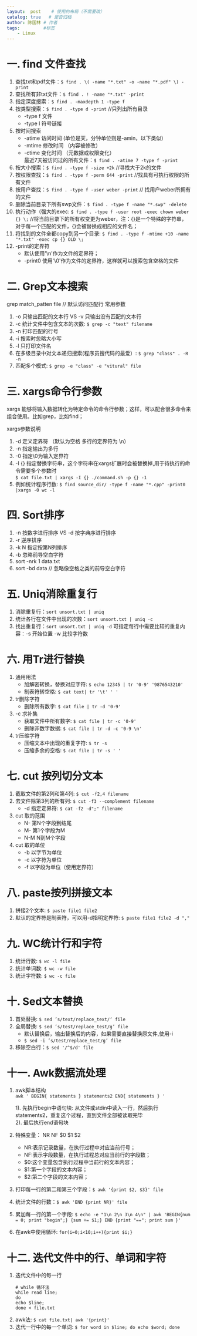 ```yaml
---
layout:  post    # 使用的布局（不需要改）
catalog: true   # 是否归档
author: 陈国林 # 作者
tags:         #标签
    - Linux
---
```


# 一. find 文件查找
1. 查找txt和pdf文件：`$ find . \( -name "*.txt" -o -name "*.pdf" \) -print`
2. 查找所有非txt文件：`$ find . ! -name "*.txt" -print`
3. 指定深度搜索：`$ find . -maxdepth 1 -type f`
4. 按类型搜索：`$ find . -type d -print`  //只列出所有目录
   + -type f 文件
   + -type l 符号链接
5. 按时间搜索
   + -atime 访问时间 (单位是天，分钟单位则是-amin，以下类似）
   + -mtime 修改时间 （内容被修改）
   + -ctime 变化时间 （元数据或权限变化）  
   最近7天被访问过的所有文件：`$ find . -atime 7 -type f -print`
6. 按大小搜索：`$ find . -type f -size +2k`  //寻找大于2k的文件
7. 按权限查找：`$ find . -type f -perm 644 -print` //找具有可执行权限的所有文件
8. 按用户查找：`$ find . -type f -user weber -print`  // 找用户weber所拥有的文件
9. 删除当前目录下所有swp文件：`$ find . -type f -name "*.swp" -delete`
10. 执行动作（强大的exec: `$ find . -type f -user root -exec chown weber {} \;` //将当前目录下的所有权变更为weber，注：{}是一个特殊的字符串，对于每一个匹配的文件，{}会被替换成相应的文件名；
11. 将找到的文件全都copy到另一个目录: `$ find . -type f -mtime +10 -name "*.txt" -exec cp {} OLD \;`
12. -print的定界符
    + 默认使用'\n'作为文件的定界符；
    + -print0 使用'\0'作为文件的定界符，这样就可以搜索包含空格的文件

# 二. Grep文本搜索
grep match_patten file // 默认访问匹配行
常用参数
1. -o 只输出匹配的文本行 VS -v 只输出没有匹配的文本行
2. -c 统计文件中包含文本的次数: `$ grep -c "text" filename`
3. -n 打印匹配的行号
4. -i 搜索时忽略大小写
5. -l 只打印文件名
6.  在多级目录中对文本递归搜索(程序员搜代码的最爱）: `$ grep "class" . -R -n`
7. 匹配多个模式: `$ grep -e "class" -e "vitural" file`

# 三. xargs命令行参数
xargs 能够将输入数据转化为特定命令的命令行参数；这样，可以配合很多命令来组合使用。比如grep，比如find；

xargs参数说明
1. -d 定义定界符 （默认为空格 多行的定界符为 \n）
2. -n 指定输出为多行
3. -0 指定\0为输入定界符
4. -I {} 指定替换字符串，这个字符串在xargs扩展时会被替换掉,用于待执行的命令需要多个参数时  
   `$ cat file.txt | xargs -I {} ./command.sh -p {} -1`
5. 例如统计程序行数: `$ find source_dir/ -type f -name "*.cpp" -print0 |xargs -0 wc -l`

# 四. Sort排序
1. -n 按数字进行排序 VS -d 按字典序进行排序
2. -r 逆序排序
3. -k N 指定按第N列排序
4. -b 忽略前导空白字符
5. sort -nrk 1 data.txt
6. sort -bd data // 忽略像空格之类的前导空白字符

# 五. Uniq消除重复行
1. 消除重复行：`sort unsort.txt | uniq`
2. 统计各行在文件中出现的次数：`sort unsort.txt | uniq -c`
3. 找出重复行：`sort unsort.txt | uniq -d`
    可指定每行中需要比较的重复内容：-s 开始位置 -w 比较字符数

# 六. 用Tr进行替换
1. 通用用法
   + 加解密转换，替换对应字符: `$ echo 12345 | tr '0-9' '9876543210'`
   + 制表符转空格: `$ cat text| tr '\t' ' '`
2. tr删除字符
   + 删除所有数字: `$ cat file | tr -d '0-9'` 
3. -c 求补集
   + 获取文件中所有数字: `$ cat file | tr -c '0-9'`
   + 删除非数字数据: `$ cat file | tr -d -c '0-9 \n'`
4. tr压缩字符
   + 压缩文本中出现的重复字符: `$ tr -s`
   + 压缩多余的空格: `$ cat file | tr -s ' '`

# 七. cut 按列切分文本
1. 截取文件的第2列和第4列: `$ cut -f2,4 filename`
2. 去文件除第3列的所有列: `$ cut -f3 --complement filename`
   + -d 指定定界符: `$ cat -f2 -d";" filename`
3. cut 取的范围
   + N- 第N个字段到结尾
   + M- 第1个字段为M
   + N-M N到M个字段
4. cut 取的单位
   + -b 以字节为单位
   + -c 以字符为单位
   + -f 以字段为单位（使用定界符）

# 八. paste按列拼接文本
1. 拼接2个文本: `$ paste file1 file2`
2. 默认的定界符是制表符，可以用-d指明定界符: `$ paste file1 file2 -d ","`

# 九. WC统计行和字符
1. 统计行数: `$ wc -l file`
2. 统计单词数: `$ wc -w file`
3. 统计字符数: `$ wc -c file`

# 十. Sed文本替换
1. 首处替换: `$ sed ’s/text/replace_text/‘ file`
2. 全局替换: `$ sed ’s/test/replace_test/g’ file`
   + 默认替换后，输出替换后的内容，如果需要直接替换原文件,使用-i
   + `$ sed -i ’s/test/replace_test/g’ file`
3. 移除空白行：`$ sed '/^$/d' file`

# 十一. Awk数据流处理
1. awk脚本结构  
   `awk ' BEGIN{ statements } statements2 END{ statements } '`
    
   1). 先执行begin中语句块: 从文件或stdin中读入一行，然后执行statements2，重复这个过程，直到文件全部被读取完毕  
   2). 最后执行end语句块
2. 特殊变量： NR NF $0 $1 $2
    * NR:表示记录数量，在执行过程中对应当前行号；
    * NF:表示字段数量，在执行过程总对应当前行的字段数；
    * $0:这个变量包含执行过程中当前行的文本内容；
    * $1:第一个字段的文本内容；
    * $2:第二个字段的文本内容；
3. 打印每一行的第二和第三个字段：`$ awk '{print $2, $3}' file`
4. 统计文件的行数：`$ awk 'END {print NR}' file`
5. 累加每一行的第一个字段: `$ echo -e "1\n 2\n 3\n 4\n" | awk 'BEGIN{num = 0; print "begin";} {sum += $1;} END {print "=="; print sum }'`
6. 在awk中使用循环: `for(i=0;i<10;i++){print $i;}`

# 十二. 迭代文件中的行、单词和字符
1. 迭代文件中的每一行
   ```
   # while 循环法
   while read line;
   do
   echo $line;
   done < file.txt
   ```
2. awk法: `$ cat file.txt| awk '{print}'`
3. 迭代一行中的每一个单词: `$ for word in $line; do echo $word; done`
